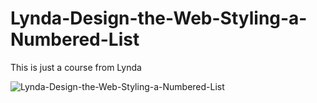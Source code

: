 # Lynda-Design-the-Web-Styling-a-Numbered-List
This is just a course from Lynda

![Lynda-Design-the-Web-Styling-a-Numbered-List](https://user-images.githubusercontent.com/52893501/96522671-2ae3a380-1274-11eb-93b5-5394d6fcfa0c.png)